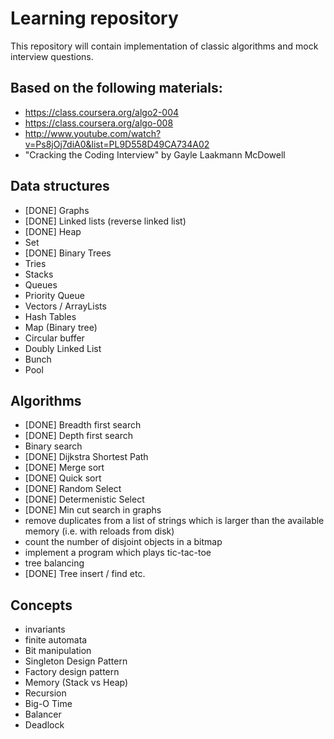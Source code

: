 # Learning repository

This repository will contain implementation of classic algorithms and mock interview questions.

## Based on the following materials:
* https://class.coursera.org/algo2-004
* https://class.coursera.org/algo-008
* http://www.youtube.com/watch?v=Ps8jOj7diA0&list=PL9D558D49CA734A02
* "Cracking the Coding Interview" by Gayle Laakmann McDowell

## Data structures
* [DONE] Graphs
* [DONE] Linked lists (reverse linked list)
* [DONE] Heap
* Set
* [DONE] Binary Trees
* Tries
* Stacks
* Queues
* Priority Queue
* Vectors / ArrayLists
* Hash Tables
* Map (Binary tree)
* Circular buffer
* Doubly Linked List
* Bunch
* Pool

## Algorithms
* [DONE] Breadth first search
* [DONE] Depth first search
* Binary search
* [DONE] Dijkstra Shortest Path
* [DONE] Merge sort
* [DONE] Quick sort
* [DONE] Random Select
* [DONE] Determenistic Select
* [DONE] Min cut search in graphs
* remove duplicates from a list of strings which is larger than the available memory (i.e. with reloads from disk)
* count the number of disjoint objects in a bitmap
* implement a program which plays tic-tac-toe
* tree balancing
* [DONE] Tree insert / find etc.

## Concepts
* invariants
* finite automata
* Bit manipulation
* Singleton Design Pattern
* Factory design pattern
* Memory (Stack vs Heap)
* Recursion
* Big-O Time
* Balancer
* Deadlock
